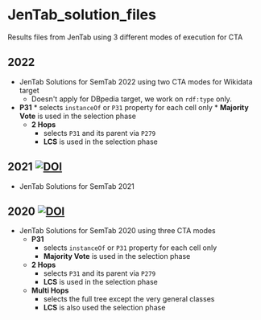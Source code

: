 # JenTab_solution_files
Results files from JenTab using 3 different modes of execution for CTA

## 2022
* JenTab Solutions for SemTab 2022 using two CTA modes for Wikidata target
	* Doesn't apply for DBpedia target, we work on `rdf:type` only.
* **P31**
      * selects `instanceOf` or `P31` property for each cell only 
      * **Majority Vote** is used in the selection phase
  * **2 Hops**
      * selects `P31` and its parent via `P279`
      * **LCS** is used in the selection phase


## 2021 [![DOI](https://zenodo.org/badge/DOI/10.5281/zenodo.5584538.svg)](https://doi.org/10.5281/zenodo.5584538)
* JenTab Solutions for SemTab 2021 

## 2020 [![DOI](https://zenodo.org/badge/318490144.svg)](https://zenodo.org/badge/latestdoi/318490144)
* JenTab Solutions for SemTab 2020 using three CTA modes 
  * **P31**
      * selects `instanceOf` or `P31` property for each cell only 
      * **Majority Vote** is used in the selection phase
  * **2 Hops**
      * selects `P31` and its parent via `P279`
      * **LCS** is used in the selection phase
  * **Multi Hops**
      * selects the full tree except the very general classes
      * **LCS** is also used the selection phase
